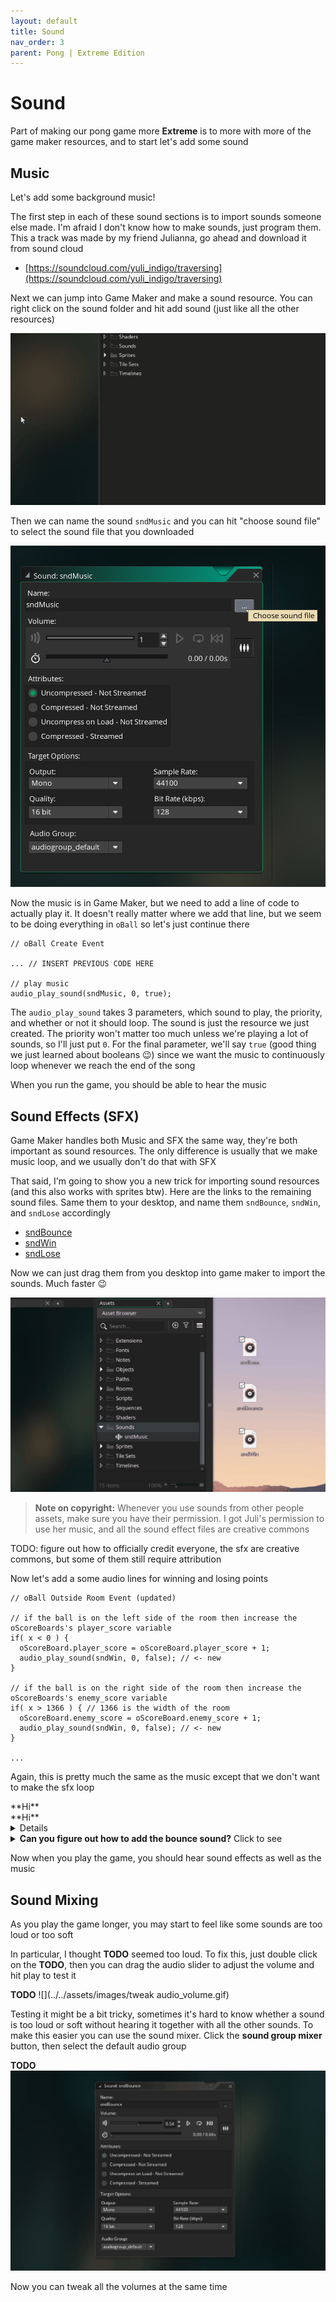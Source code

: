 ```yaml
---
layout: default
title: Sound
nav_order: 3
parent: Pong | Extreme Edition
---
```


# Sound

Part of making our pong game more **Extreme** is to more with more of the game maker resources, and to start let's add some sound

## Music

Let's add some background music!

The first step in each of these sound sections is to import sounds someone else made. I'm afraid I don't know how to make sounds, just program them. This a track was made by my friend Julianna, go ahead and download it from sound cloud

- [https://soundcloud.com/yuli_indigo/traversing](https://soundcloud.com/yuli_indigo/traversing)

Next we can jump into Game Maker and make a sound resource. You can right click on the sound folder and hit add sound (just like all the other resources)

![](../../assets/images/create_sound.gif)

Then we can name the sound ``sndMusic`` and you can hit "choose sound file" to select the sound file that you downloaded

![](../../assets/images/name_sound.png)

Now the music is in Game Maker, but we need to add a line of code to actually play it. It doesn't really matter where we add that line, but we seem to be doing everything in `oBall` so let's just continue there

```
// oBall Create Event

... // INSERT PREVIOUS CODE HERE

// play music
audio_play_sound(sndMusic, 0, true);
```

The ``audio_play_sound`` takes 3 parameters, which sound to play, the priority, and whether or not it should loop. The sound is just the resource we just created. The priority won't matter too much unless we're playing a lot of sounds, so I'll just put ``0``. For the final parameter, we'll say ``true`` (good thing we just learned about booleans 😉) since we want the music to continuously loop whenever we reach the end of the song

When you run the game, you should be able to hear the music

## Sound Effects (SFX)

Game Maker handles both Music and SFX the same way, they're both important as sound resources. The only difference is usually that we make music loop, and we usually don't do that with SFX

That said, I'm going to show you a new trick for importing sound resources (and this also works with sprites btw). Here are the links to the remaining sound files. Same them to your desktop, and name them ``sndBounce``, ``sndWin``, and ``sndLose`` accordingly

- [sndBounce](https://freesound.org/people/bumpelsnake/sounds/456563/)
- [sndWin](https://freesound.org/people/ProjectsU012/sounds/341695/)
- [sndLose](https://freesound.org/people/EVRetro/sounds/501104/)

Now we can just drag them from you desktop into game maker to import the sounds. Much faster 😉

![](../../assets/images/import_sfx.gif)

> **Note on copyright:** Whenever you use sounds from other people assets, make sure you have their permission. I got Juli's permission to use her music, and all the sound effect files are creative commons

TODO: figure out how to officially credit everyone, the sfx are creative commons, but some of them still require attribution

Now let's add a some audio lines for winning and losing points

```
// oBall Outside Room Event (updated)

// if the ball is on the left side of the room then increase the oScoreBoards's player_score variable
if( x < 0 ) {
  oScoreBoard.player_score = oScoreBoard.player_score + 1;
  audio_play_sound(sndWin, 0, false); // <- new
}

// if the ball is on the right side of the room then increase the oScoreBoards's enemy_score variable
if( x > 1366 ) { // 1366 is the width of the room
  oScoreBoard.enemy_score = oScoreBoard.enemy_score + 1;
  audio_play_sound(sndWin, 0, false); // <- new
}

...
```

Again, this is pretty much the same as the music except that we don't want to make the sfx loop

<div>
**Hi**
</div>

<div markdown="1">
**Hi**
</div>

<details summary="123">
**HI**
</details>

<details markdown="1">
<summary><b>Can you figure out how to add the bounce sound?</b> Click to see</summary>

It's just once line of code, but we're bouncing with a lot of things so we need to tag it onto a lot of events

```
// oBall collision w/ oWall Event  
...
audio_play_sound(sndBounce, 0, false); // <- new

// oBall collision w/ oPaddle Event
...
audio_play_sound(sndBounce, 0, false); // <- new

// oBall collision w/ oEnemyPaddle Event
...
audio_play_sound(sndBounce, 0, false); // <- new
```

</details>

Now when you play the game, you should hear sound effects as well as the music

## Sound Mixing

As you play the game longer, you may start to feel like some sounds are too loud or too soft

In particular, I thought **TODO** seemed too loud. To fix this, just double click on the **TODO**, then you can drag the audio slider to adjust the volume and hit play to test it

**TODO**
![](../../assets/images/tweak audio_volume.gif)

Testing it might be a bit tricky, sometimes it's hard to know whether a sound is too loud or soft without hearing it together with all the other sounds. To make this easier you can use the sound mixer. Click the **sound group mixer** button, then select the default audio group

**TODO**
![](../../assets/images/sound_mixer.gif)

Now you can tweak all the volumes at the same time
